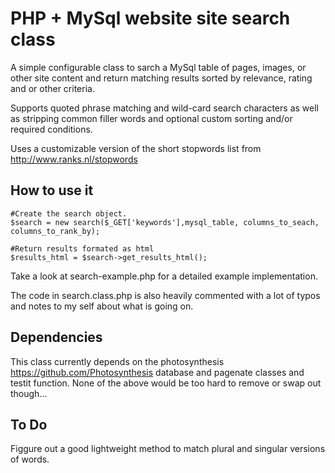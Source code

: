 # PHP + MySql website site search class

A simple configurable class to sarch a MySql table of pages, images, or other site content and return matching results sorted by relevance, rating and or other criteria.

Supports quoted phrase matching and wild-card search characters as well as stripping common filler words and optional custom sorting and/or required conditions.

Uses a customizable version of the short stopwords list from http://www.ranks.nl/stopwords

## How to use it

    #Create the search object.
    $search = new search($_GET['keywords'],mysql_table, columns_to_seach, columns_to_rank_by);

    #Return results formated as html
    $results_html = $search->get_results_html();

Take a look at search-example.php for a detailed example implementation.

The code in search.class.php is also heavily commented with a lot of typos and notes to my self about what is going on.

## Dependencies
This class currently depends on the photosynthesis https://github.com/Photosynthesis database and pagenate classes and testit function. None of the above would be too hard to remove or swap out though...

## To Do
Figgure out a good lightweight method to match plural and singular versions of words.
